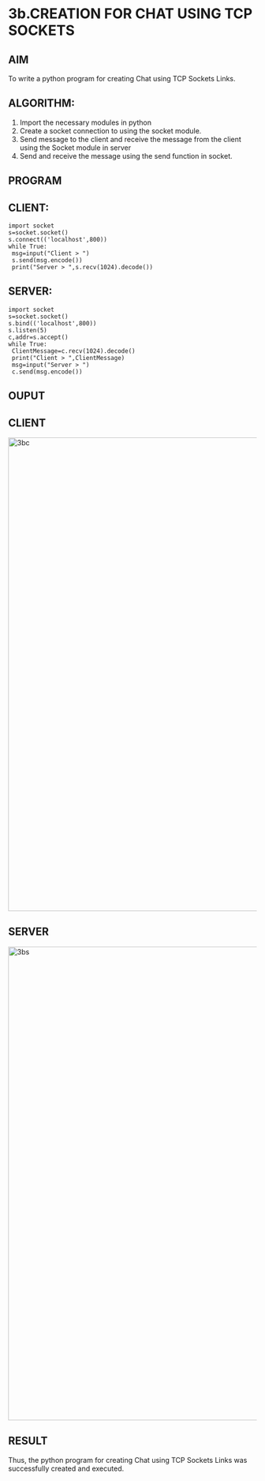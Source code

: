# 3b.CREATION FOR CHAT USING TCP SOCKETS
## AIM
To write a python program for creating Chat using TCP Sockets Links.
## ALGORITHM:
1. Import the necessary modules in python
2. Create a socket connection to using the socket module.
3. Send message to the client and receive the message from the client using the Socket module in
 server
4. Send and receive the message using the send function in socket.
## PROGRAM
## CLIENT:
```
import socket
s=socket.socket()
s.connect(('localhost',800))
while True:
 msg=input("Client > ")
 s.send(msg.encode())
 print("Server > ",s.recv(1024).decode())
```

## SERVER:
```
import socket
s=socket.socket()
s.bind(('localhost',800))
s.listen(5)
c,addr=s.accept()
while True:
 ClientMessage=c.recv(1024).decode()
 print("Client > ",ClientMessage)
 msg=input("Server > ")
 c.send(msg.encode())
```

## OUPUT
## CLIENT
<img width="960" alt="3bc" src="https://github.com/user-attachments/assets/841ca068-94da-48dd-baa6-9164a680fd4d">

## SERVER
<img width="960" alt="3bs" src="https://github.com/user-attachments/assets/767978bf-e4f1-4069-8b4c-c43dd563ae9a">

## RESULT
Thus, the python program for creating Chat using TCP Sockets Links was successfully 
created and executed.
